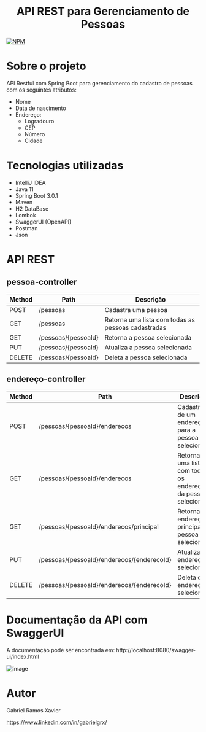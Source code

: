 <h1 align="center"> API REST para Gerenciamento de Pessoas </h1>

[![NPM](https://img.shields.io/npm/l/react)](https://github.com/gabrielgrx/workshop-springboot3-jpa/blob/main/licence) 

# Sobre o projeto

API Restful com Spring Boot para gerenciamento do cadastro de pessoas com os seguintes atributos:

- Nome
- Data de nascimento
- Endereço:
  - Logradouro
  - CEP
  - Número
  - Cidade

# Tecnologias utilizadas
- IntelliJ IDEA
- Java 11
- Spring Boot 3.0.1
- Maven
- H2 DataBase
- Lombok
- SwaggerUI (OpenAPI)
- Postman
- Json

# API REST

## pessoa-controller

| Method | Path | Descrição
| ------------- | ------------- | ------------- |
| POST  | /pessoas  | Cadastra uma pessoa |
| GET  | /pessoas  | Retorna uma lista com todas as pessoas cadastradas |
| GET  | /pessoas/{pessoaId}  | Retorna a pessoa selecionada |
| PUT  | /pessoas/{pessoaId}  | Atualiza a pessoa selecionada |
| DELETE  | /pessoas/{pessoaId}  | Deleta a pessoa selecionada |

## endereço-controller

| Method | Path | Descrição
| ------------- | ------------- | ------------- |
| POST  | /pessoas/{pessoaId}/enderecos  | Cadastra de um endereço para a pessoa selecionada |
| GET  | /pessoas/{pessoaId}/enderecos  | Retorna uma lista com todos os endereços da pessoa selecionada |
| GET  | /pessoas/{pessoaId}/enderecos/principal  | Retorna o endereço principal da pessoa selecionada |
| PUT  | /pessoas/{pessoaId}/enderecos/{enderecoId}  | Atualiza o endereço selecionado |
| DELETE  | /pessoas/{pessoaId}/enderecos/{enderecoId}  | Deleta o endereço selecionado |


# Documentação da API com SwaggerUI

A documentação pode ser encontrada em: http://localhost:8080/swagger-ui/index.html

![image](https://user-images.githubusercontent.com/91229808/214113149-9a4963cc-ed83-4a97-8b87-2cabbd1bed66.png)


# Autor

Gabriel Ramos Xavier

https://www.linkedin.com/in/gabrielgrx/
